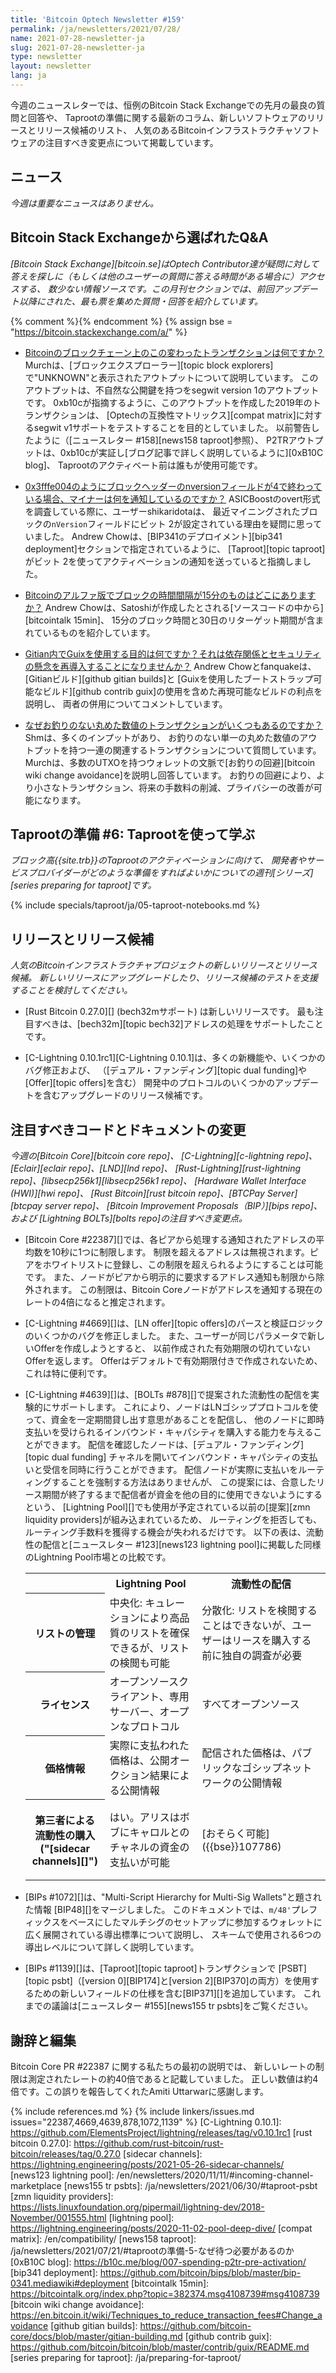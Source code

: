 ```yaml
---
title: 'Bitcoin Optech Newsletter #159'
permalink: /ja/newsletters/2021/07/28/
name: 2021-07-28-newsletter-ja
slug: 2021-07-28-newsletter-ja
type: newsletter
layout: newsletter
lang: ja
---
```

今週のニュースレターでは、恒例のBitcoin Stack Exchangeでの先月の最良の質問と回答や、
Taprootの準備に関する最新のコラム、新しいソフトウェアのリリースとリリース候補のリスト、
人気のあるBitcoinインフラストラクチャソフトウェアの注目すべき変更点について掲載しています。

## ニュース

*今週は重要なニュースはありません。*

## Bitcoin Stack Exchangeから選ばれたQ&A

*[Bitcoin Stack Exchange][bitcoin.se]はOptech Contributor達が疑問に対して答えを探しに（もしくは他のユーザーの質問に答える時間がある場合に）アクセスする、
数少ない情報ソースです。この月刊セクションでは、前回アップデート以降にされた、最も票を集めた質問・回答を紹介しています。*

{% comment %}<!-- https://bitcoin.stackexchange.com/search?tab=votes&q=created%3a1m..%20is%3aanswer -->{% endcomment %}
{% assign bse = "https://bitcoin.stackexchange.com/a/" %}

- [<!--what-is-this-unusual-transaction-in-the-bitcoin-blockchain-->Bitcoinのブロックチェーン上のこの変わったトランザクションは何ですか？]({{bse}}107603)
  Murchは、[ブロックエクスプローラー][topic block explorers]で"UNKNOWN"と表示されたアウトプットについて説明しています。
  このアウトプットは、不自然な公開鍵を持つをsegwit version 1のアウトプットです。
  0xb10cが指摘するように、このアウトプットを作成した2019年のトランザクションは、
  [Optechの互換性マトリックス][compat matrix]に対するsegwit v1サポートをテストすることを目的としていました。
  以前警告したように（[ニュースレター #158][news158 taproot]参照）、
  P2TRアウトプットは、0xb10cが実証し[ブログ記事で詳しく説明しているように][0xB10C blog]、
  Taprootのアクティベート前は誰もが使用可能です。

- [<!--what-are-miners-signalling-for-when-the-block-header-nversion-field-ends-in-4-i-e-0x3fffe004-->0x3fffe004のようにブロックヘッダーのnversionフィールドが4で終わっている場合、マイナーは何を通知しているのですか？]({{bse}}107443)
  ASICBoostのovert形式を調査している際に、ユーザーshikaridotaは、
  最近マイニングされたブロックの`nVersion`フィールドにビット 2が設定されている理由を疑問に思っていました。
  Andrew Chowは、[BIP341のデプロイメント][bip341 deployment]セクションで指定されているように、
  [Taproot][topic taproot]がビット 2を使ってアクティベーションの通知を送っていると指摘しました。

- [<!--where-can-i-find-bitcoin-s-alpha-version-with-15-minute-block-time-intervals-->Bitcoinのアルファ版でブロックの時間間隔が15分のものはどこにありますか？]({{bse}}107407)
  Andrew Chowは、Satoshiが作成したとされる[ソースコードの中から][bitcointalk 15min]、
  15分のブロック時間と30日のリターゲット期間が含まれているものを紹介しています。

- [<!--what-s-the-purpose-of-using-guix-within-gitian-doesn-t-that-reintroduce-dependencies-and-security-concerns-->Gitian内でGuixを使用する目的は何ですか？それは依存関係とセキュリティの懸念を再導入することになりませんか？]({{bse}}107638)
  Andrew Chowとfanquakeは、[Gitianビルド][github gitian builds]と
  [Guixを使用したブートストラップ可能なビルド][github contrib guix]の使用を含めた再現可能なビルドの利点を説明し、
  両者の併用についてコメントしています。

- [<!--why-are-there-several-round-number-transactions-with-no-change-->なぜお釣りのない丸めた数値のトランザクションがいくつもあるのですか？]({{bse}}107418)
  Shmは、多くのインプットがあり、
  お釣りのない単一の丸めた数値のアウトプットを持つ一連の関連するトランザクションについて質問しています。
  Murchは、多数のUTXOを持つウォレットの文脈で[お釣りの回避][bitcoin wiki change avoidance]を説明し回答しています。
  お釣りの回避により、より小さなトランザクション、将来の手数料の削減、プライバシーの改善が可能になります。

## Taprootの準備 #6: Taprootを使って学ぶ

*ブロック高{{site.trb}}のTaprootのアクティベーションに向けて、
開発者やサービスプロバイダーがどのような準備をすればよいかについての週刊[シリーズ][series preparing for taproot]です。*

{% include specials/taproot/ja/05-taproot-notebooks.md %}

## リリースとリリース候補

*人気のBitcoinインフラストラクチャプロジェクトの新しいリリースとリリース候補。
新しいリリースにアップグレードしたり、リリース候補のテストを支援することを検討してください。*

- [Rust Bitcoin 0.27.0][] (bech32mサポート) は新しいリリースです。
  最も注目すべきは、[bech32m][topic bech32]アドレスの処理をサポートしたことです。

- [C-Lightning 0.10.1rc1][C-Lightning 0.10.1]は、多くの新機能や、いくつかのバグ修正および、
  （[デュアル・ファンディング][topic dual funding]や[Offer][topic offers]を含む）
  開発中のプロトコルのいくつかのアップデートを含むアップグレードのリリース候補です。

## 注目すべきコードとドキュメントの変更

*今週の[Bitcoin Core][bitcoin core repo]、
[C-Lightning][c-lightning repo]、[Eclair][eclair repo]、[LND][lnd repo]、
[Rust-Lightning][rust-lightning repo]、[libsecp256k1][libsecp256k1 repo]、
[Hardware Wallet Interface (HWI)][hwi repo]、
[Rust Bitcoin][rust bitcoin repo]、[BTCPay Server][btcpay server repo]、
[Bitcoin Improvement Proposals（BIP）][bips repo]、および
[Lightning BOLTs][bolts repo]の注目すべき変更点。*

- [Bitcoin Core #22387][]では、各ピアから処理する通知されたアドレスの平均数を10秒に1つに制限します。
  制限を超えるアドレスは無視されます。ピアをホワイトリストに登録し、この制限を超えられるようにすることは可能です。
  また、ノードがピアから明示的に要求するアドレス通知も制限から除外されます。
  この制限は、Bitcoin Coreノードがアドレスを通知する現在のレートの4倍になると推定されます。

- [C-Lightning #4669][]は、[LN offer][topic offers]のパースと検証ロジックのいくつかのバグを修正しました。
  また、ユーザーが同じパラメータで新しいOfferを作成しようとすると、
  以前作成された有効期限の切れていないOfferを返します。
  Offerはデフォルトで有効期限付きで作成されないため、これは特に便利です。

- [C-Lightning #4639][]は、[BOLTs #878][]で提案された流動性の配信を実験的にサポートします。
  これにより、ノードはLNゴシッププロトコルを使って、資金を一定期間貸し出す意思があることを配信し、
  他のノードに即時支払いを受けられるインバウンド・キャパシティを購入する能力を与えることができます。
  配信を確認したノードは、[デュアル・ファンディング][topic dual funding]
  チャネルを開いてインバウンド・キャパシティの支払いと受信を同時に行うことができます。
  配信ノードが実際に支払いをルーティングすることを強制する方法はありませんが、
  この提案には、合意したリース期間が終了するまで配信者が資金を他の目的に使用できないようにするという、
  [Lightning Pool][]でも使用が予定されている以前の[提案][zmn liquidity providers]が組み込まれているため、
  ルーティングを拒否しても、ルーティング手数料を獲得する機会が失われるだけです。
  以下の表は、流動性の配信と[ニュースレター #123][news123 lightning pool]に掲載した同様のLightning Pool市場との比較です。

  <!-- [1]: See "Service-Level Based Lifetime Enforcement" in
  https://lightning.engineering/posts/2020-11-02-pool-deep-dive/ -->

  <table>
   <tr>
    <th></th>
    <th>Lightning Pool</th>
    <th>流動性の配信</th>
   </tr>

   <tr>
    <th>リストの管理</th>
    <td>中央化: キュレーションにより高品質のリストを確保できるが、リストの検閲も可能</td>
    <td>分散化: リストを検閲することはできないが、ユーザーはリースを購入する前に独自の調査が必要</td>
   </tr>

   <tr>
    <th>ライセンス</th>
    <td>オープンソースクライアント、専用サーバー、オープンなプロトコル</td>
    <td>すべてオープンソース</td>
   </tr>

   <tr>
    <th>価格情報</th>
    <td>実際に支払われた価格は、公開オークション結果による公開情報</td>
    <td>配信された価格は、パブリックなゴシップネットワークの公開情報</td>
   </tr>

   <tr>
    <th markdown="span">

    第三者による流動性の購入("[sidecar channels][]")

    </th>
    <td>はい。アリスはボブにキャロルとのチャネルの資金の支払いが可能</td>
    <td markdown="span">[おそらく可能]({{bse}}107786)</td>
   </tr>

  </table>

- [BIPs #1072][]は、"Multi-Script Hierarchy for Multi-Sig Wallets"と題された情報 [BIP48][]をマージしました。
  このドキュメントでは、`m/48'`プレフィックスをベースにしたマルチシグのセットアップに参加するウォレットに広く展開されている導出標準について説明し、
  スキームで使用される6つの導出レベルについて詳しく説明しています。

- [BIPs #1139][]は、[Taproot][topic taproot]トランザクションで
  [PSBT][topic psbt]（[version 0][BIP174]と[version 2][BIP370]の両方）を使用するための新しいフィールドの仕様を含む[BIP371][]を追加しています。
  これまでの議論は[ニュースレター #155][news155 tr psbts]をご覧ください。

## 謝辞と編集

Bitcoin Core PR #22387 に関する私たちの最初の説明では、
新しいレートの制限は測定されたレートの約40倍であると記載していました。
正しい数値は約4倍です。この誤りを報告してくれたAmiti Uttarwarに感謝します。

{% include references.md %}
{% include linkers/issues.md issues="22387,4669,4639,878,1072,1139" %}
[C-Lightning 0.10.1]: https://github.com/ElementsProject/lightning/releases/tag/v0.10.1rc1
[rust bitcoin 0.27.0]: https://github.com/rust-bitcoin/rust-bitcoin/releases/tag/0.27.0
[sidecar channels]: https://lightning.engineering/posts/2021-05-26-sidecar-channels/
[news123 lightning pool]: /en/newsletters/2020/11/11/#incoming-channel-marketplace
[news155 tr psbts]: /ja/newsletters/2021/06/30/#taproot-psbt
[zmn liquidity providers]: https://lists.linuxfoundation.org/pipermail/lightning-dev/2018-November/001555.html
[lightning pool]: https://lightning.engineering/posts/2020-11-02-pool-deep-dive/
[compat matrix]: /en/compatibility/
[news158 taproot]: /ja/newsletters/2021/07/21/#taprootの準備-5-なぜ待つ必要があるのか
[0xB10C blog]: https://b10c.me/blog/007-spending-p2tr-pre-activation/
[bip341 deployment]: https://github.com/bitcoin/bips/blob/master/bip-0341.mediawiki#deployment
[bitcointalk 15min]: https://bitcointalk.org/index.php?topic=382374.msg4108739#msg4108739
[bitcoin wiki change avoidance]: https://en.bitcoin.it/wiki/Techniques_to_reduce_transaction_fees#Change_avoidance
[github gitian builds]: https://github.com/bitcoin-core/docs/blob/master/gitian-building.md
[github contrib guix]: https://github.com/bitcoin/bitcoin/blob/master/contrib/guix/README.md
[series preparing for taproot]: /ja/preparing-for-taproot/
